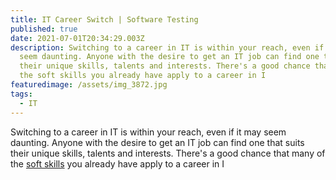 ```yaml
---
title: IT Career Switch | Software Testing
published: true
date: 2021-07-01T20:34:29.003Z
description: Switching to a career in IT is within your reach, even if it may
  seem daunting. Anyone with the desire to get an IT job can find one that suits
  their unique skills, talents and interests. There's a good chance that many of
  the soft skills you already have apply to a career in I
featuredimage: /assets/img_3872.jpg
tags:
  - IT
---
```

Switching to a career in IT is within your reach, even if it may seem daunting. Anyone with the desire to get an IT job can find one that suits their unique skills, talents and interests. There's a good chance that many of the [soft skills](https://www.comptia.org/career-change/exploring-it/skills-for-it) you already have apply to a career in I
